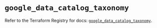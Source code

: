 # `google_data_catalog_taxonomy`

Refer to the Terraform Registry for docs: [`google_data_catalog_taxonomy`](https://registry.terraform.io/providers/hashicorp/google/6.41.0/docs/resources/data_catalog_taxonomy).
